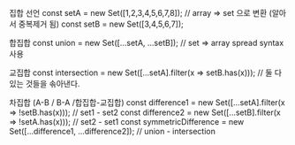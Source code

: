 집합 선언
const setA = new Set([1,2,3,4,5,6,7,8]); // array => set 으로 변환 (알아서 중복제거 됨)
const setB = new Set([3,4,5,6,7]);

합집합
const union = new Set([...setA, ...setB]); // set => array spread syntax 사용

교집합
const intersection = new Set([...setA].filter(x => setB.has(x))); // 둘 다 있는 것들을 솎아낸다.

차집합 (A-B / B-A /합집합-교집합)
const difference1 = new Set([...setA].filter(x => !setB.has(x))); // set1 - set2
const difference2 = new Set([...setB].filter(x => !setA.has(x))); // set2 - set1
const symmetricDifference = new Set([...difference1, ...difference2]); // union - intersection
